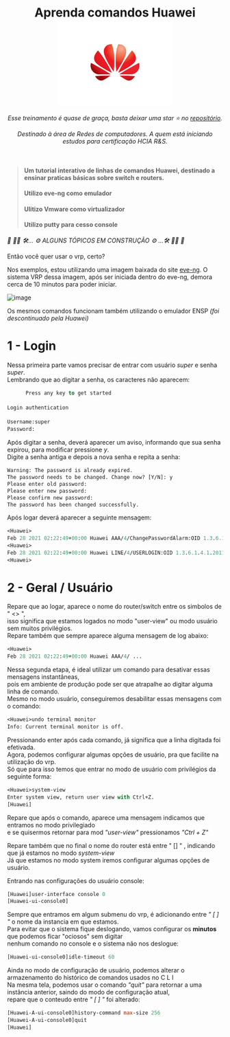 <div align="center">
<h1>Aprenda comandos Huawei <img src="https://github.com/jadsnet/huawei_cli/blob/main/images/655076.png" align="center" width="270" height="200">
</h1>
</div>
<div align="center">
<i>Esse treinamento é quase de graça, basta deixar uma star ⭐ no <a href="https://github.com/jadsnet/huawei_cli">repositório</a>.</i>

<i>Destinado à área de Redes de computadores. A quem está iniciando estudos para certificação HCIA R&S.</i><br>
</div>
<br>

> <h4>Um tutorial interativo de linhas de comandos Huawei, destinado a ensinar praticas básicas sobre switch e routers.</h4>
><h4>Utilizo eve-ng como emulador</h4>
><h4>Ulitizo Vmware como virtualizador</h4>
><h4>Utilizo putty para cesso console</h4>
 
<i>🚨 🚧🚧 🛠... ⚙ ALGUNS TÓPICOS EM CONSTRUÇÃO ⚙ ...🛠 🚧🚧 🚨</i>

Então você quer usar o vrp, certo?


Nos exemplos, estou utilizando uma imagem baixada do site <a href="https://www.eve-ng.net/index.php/documentation/howtos/huawei-ar1000v/">eve-ng</a>.
O sistema VRP dessa imagem, após ser iniciada dentro do eve-ng, demora cerca de 10 minutos para poder iniciar.

![image](https://user-images.githubusercontent.com/48611984/109408745-1ecac980-796b-11eb-888b-262b48c0d7de.png)

Os mesmos comandos funcionam também utilizando o emulador ENSP <i>(foi descontinuado pela Huawei)</i>

<h1>1 - Login</h1>

Nessa primeira parte vamos precisar de entrar com usuário <i>super</i> e senha <i>super</i>.<br>
Lembrando que ao digitar a senha, os caracteres não aparecem:
<br>

```ml
      Press any key to get started
     
Login authentication

Username:super
Password:
```
Após digitar a senha, deverá aparecer um aviso, informando que sua senha expirou, para modificar pressione <i>y</i>.<br>
Digite a senha antiga e depois a nova senha e repita a senha:

 ```
 Warning: The password is already expired.
The password needs to be changed. Change now? [Y/N]: y
Please enter old password:
Please enter new password:
Please confirm new password:
The password has been changed successfully.
```

Após logar deverá aparecer a seguinte mensagem:

```ml
<Huawei>
Feb 28 2021 02:22:49+00:00 Huawei AAA/4/ChangePasswordAlarm:OID 1.3.6.1.4.1.2011.5.2.2.2.0.112 Local account password has been modified.(TYPE:-- User-name:super)
<Huawei>
Feb 28 2021 02:22:49+00:00 Huawei LINE/4/USERLOGIN:OID 1.3.6.1.4.1.2011.5.25.207.2.2 A user login. (UserIndex=0, UserName=super, UserIP=Console0, UserChannel=CON0)
<Huawei>
```

<h1>2 - Geral / Usuário </h1>

Repare que ao logar, aparece o nome do router/switch entre os simbolos de " <> ",<br>
isso significa que estamos logados no modo "user-view" ou modo usuário sem muitos privilégios.<br>
Repare também que sempre aparece alguma mensagem de log abaixo:

```ml
<Huawei>
Feb 28 2021 02:22:49+00:00 Huawei AAA/4/ ...
```

Nessa segunda etapa, é ideal utilizar um comando para desativar essas mensagens instantâneas,<br> 
pois em ambiente de produção pode ser que atrapalhe ao digitar alguma linha de comando.<br>
Mesmo no modo usuário, conseguiremos desabilitar essas mensagens com o comando:

```ml
<Huawei>undo terminal monitor
Info: Current terminal monitor is off.
```

Pressionando enter após cada comando, já significa que a linha digitada foi efetivada.<br>
Agora, podemos configurar algumas opções de usuário, pra que facilite na utilização do vrp.<br>
Só que para isso temos que entrar no modo de usuário com privilégios da seguinte forma:

```ml
<Huawei>system-view
Enter system view, return user view with Ctrl+Z.
[Huawei]
```

Repare que após o comando, aparece uma mensagem indicamos que entramos no modo privilegiado<br>
e se quisermos retornar para mod <i>"user-view"</i> pressionamos <i>"Ctrl + Z"</i><br>

Repare também que no final o nome do router está entre " [] " , indicando que já estamos no modo <i>system-view</i><br>
Já que estamos no modo system iremos configurar algumas opções de usuário.<br>

Entrando nas configurações do usuário console:

```ml
[Huawei]user-interface console 0
[Huawei-ui-console0]
```

Sempre que entramos em algum submenu do vrp, é adicionando entre <i>" [  ] "</i> o nome da instancia em que estamos.<br>
Para evitar que o sistema fique deslogando, vamos configurar os __minutos__ que podemos ficar "ociosos" sem digitar<br>
nenhum comando no console e o sistema não nos deslogue:

```ml
[Huawei-ui-console0]idle-timeout 60
```

Ainda no modo de configuração de usuário, podemos alterar o armazenamento do histórico de comandos usados no C L I <br>
Na mesma tela, podemos usar o comando <i>"quit"</i> para retornar a uma instância anterior, saindo do modo de configuração atual,<br>
repare que o conteudo entre <i>" [  ] "</i> foi alterado:

```ml
[Huawei-A-ui-console0]history-command max-size 256
[Huawei-A-ui-console0]quit
[Huawei]
```










